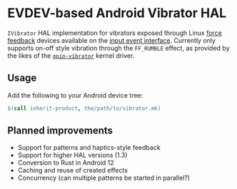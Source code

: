 EVDEV-based Android Vibrator HAL
=

`IVibrator` HAL implementation for vibrators exposed through Linux [force feedback](https://www.kernel.org/doc/html/latest/input/ff.html) devices available on the [input event interface](https://www.kernel.org/doc/html/latest/input/input.html#evdev). Currently only supports on-off style vibration through the `FF_RUMBLE` effect, as provided by the likes of the [`gpio-vibrator`](https://git.kernel.org/pub/scm/linux/kernel/git/torvalds/linux.git/tree/drivers/input/misc/gpio-vibra.c) kernel driver.

## Usage

Add the following to your Android device tree:

```Makefile
$(call inherit-product, the/path/to/vibrator.mk)
```

## Planned improvements

- Support for patterns and haptics-style feedback
- Support for higher HAL versions (1.3)
- Conversion to Rust in Android 12
- Caching and reuse of created effects
- Concurrency (can multiple patterns be started in parallel?)

